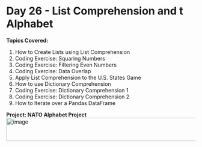 # Day 26 - List Comprehension and t Alphabet

__Topics Covered:__ <br>
1. How to Create Lists using List Comprehension
2. Coding Exercise: Squaring Numbers
3. Coding Exercise: Filtering Even Numbers
4. Coding Exercise: Data Overlap
5. Apply List Comprehension to the U.S. States Game
6. How to use Dictionary Comprehension
7. Coding Exercise: Dictionary Comprehension 1
8. Coding Exercise: Dictionary Comprehension 2
9. How to Iterate over a Pandas DataFrame
  
__Project: NATO Alphabet Project__<br>
<img width="512" height="62" alt="image" src="https://github.com/user-attachments/assets/14dcf0f8-352e-4718-83b2-e219604053fa" />
